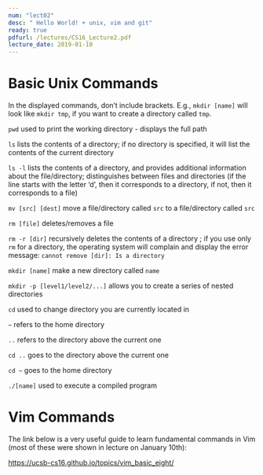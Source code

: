 ```yaml
---
num: "lect02"
desc: " Hello World! + unix, vim and git"
ready: true
pdfurl: /lectures/CS16_Lecture2.pdf
lecture_date: 2019-01-10
---
```


# Basic Unix Commands

In the displayed commands, don’t include brackets. E.g., `mkdir [name]` will look like `mkdir tmp`, if you want to create a directory called `tmp`.


`pwd`
used to print the working directory - displays the full path


`ls` lists the contents of a directory; if no directory is specified, it will list the contents of the current directory


`ls -l` 
lists the contents of a directory, and provides additional information about the file/directory; 
distinguishes between files and directories (if the line starts with the letter ‘d’, then it corresponds to a directory, if not, then it corresponds to a file)

`mv [src] [dest]` 
move a file/directory called `src` to a file/directory called `src` 

`rm [file]`
deletes/removes a file

`rm -r [dir]`
recursively deletes the contents of a directory ; 
if you use only `rm` for a directory, the operating system will complain and display the error message: `cannot remove [dir]: Is a directory`

`mkdir [name]`
make a new directory called `name`

`mkdir -p [level1/level2/...]`
allows you to create a series of nested directories 

`cd`
used to change directory you are currently located in

`~`
refers to the home directory

`..`
refers to the directory above the current one

`cd ..`
goes to the directory above the current one

`cd ~`
goes to the home directory

`./[name]`
used to execute a compiled program



# Vim Commands

The link below is a very useful guide to learn fundamental commands in Vim (most of these were shown in lecture on January 10th):

https://ucsb-cs16.github.io/topics/vim_basic_eight/
